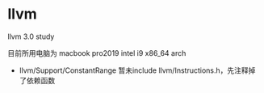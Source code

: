 # llvm
llvm 3.0  study

目前所用电脑为 macbook pro2019  intel i9  x86_64 arch

- llvm/Support/ConstantRange 暂未include llvm/Instructions.h，先注释掉了依赖函数
